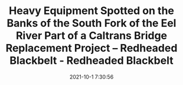 ---
"title": "Heavy Equipment Spotted on the Banks of the South Fork of the Eel River Part of a Caltrans Bridge Replacement Project – Redheaded Blackbelt - Redheaded Blackbelt"
"date": "2021-10-1 7:30:56"
"feed_name": "GOOGLENEWSDRILLING"
"feed_website": "https://news.google.com/search?q=drilling%2Bincident&hl=en-US&gl=US&ceid=US:en"
"feed_rss": "https://news.google.com/rss/search?q=drilling%2Bincident&hl=en-US&gl=US&ceid=US:en"
"link": "https://kymkemp.com/2021/10/01/heavy-equipment-spotted-on-the-banks-of-the-south-fork-of-the-eel-river-part-of-a-caltrans-bridge-replacement-project/"
"source": "{'href': 'https://kymkemp.com', 'title': 'Redheaded Blackbelt'}"
"file": "_posts/2021-1-1-68dd1c3e9ca3defff62488370625373d4af74235.md"
"accident": "0"
"drilling": "0"
"dead": "0"
"injured": "0"
"arrested": "0"
"where": "unknown site"
"causes": "unknown"
"place": "unknown place"
---